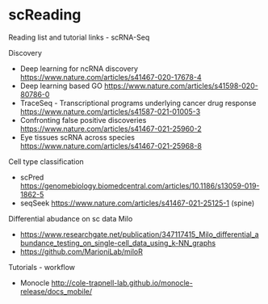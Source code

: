 # scReading
Reading list and tutorial links - scRNA-Seq

Discovery
- Deep learning for ncRNA discovery https://www.nature.com/articles/s41467-020-17678-4 
- Deep learning based GO https://www.nature.com/articles/s41598-020-80786-0 
- TraceSeq - Transcriptional programs underlying cancer drug response https://www.nature.com/articles/s41587-021-01005-3 
- Confronting false positive discoveries https://www.nature.com/articles/s41467-021-25960-2
- Eye tissues scRNA across species https://www.nature.com/articles/s41467-021-25968-8

Cell type classification 
- scPred https://genomebiology.biomedcentral.com/articles/10.1186/s13059-019-1862-5
- seqSeek https://www.nature.com/articles/s41467-021-25125-1 (spine)

Differential abudance on sc data
Milo
- https://www.researchgate.net/publication/347117415_Milo_differential_abundance_testing_on_single-cell_data_using_k-NN_graphs
- https://github.com/MarioniLab/miloR 

Tutorials - workflow
- Monocle http://cole-trapnell-lab.github.io/monocle-release/docs_mobile/
